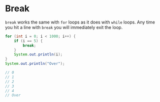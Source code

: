 # Break

`break` works the same with `for` loops as it does with `while` loops.
Any time you hit a line with `break` you will immediately exit the loop.

```java
for (int i = 0; i < 1000; i++) {
    if (i == 5) {
        break;
    }
    System.out.println(i);
}
System.out.println("Over");

// 0
// 1
// 2
// 3
// 4
// Over
```
